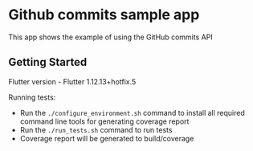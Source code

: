 # Github commits sample app

This app shows the example of using the GitHub commits API

## Getting Started

Flutter version - Flutter 1.12.13+hotfix.5

Running tests: 
   - Run the `./configure_environment.sh` command to install all required command line tools for generating coverage report
   - Run the `./run_tests.sh` command to run tests
   - Сoverage report will be generated to build/coverage
